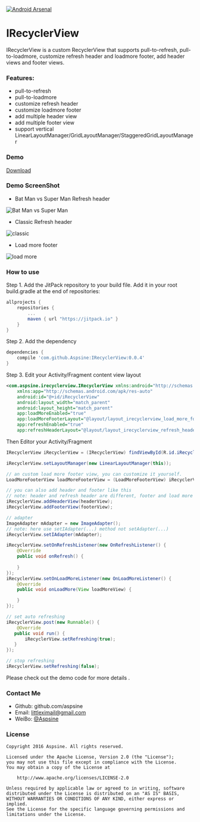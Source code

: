 [![Android Arsenal](https://img.shields.io/badge/Android%20Arsenal-IRecyclerView-brightgreen.svg?style=flat)](http://android-arsenal.com/details/1/3403)
# IRecyclerView
IRecyclerView is a custom RecyclerView that supports pull-to-refresh, pull-to-loadmore, customize refresh header and loadmore footer, add header views and footer views.

### Features:
- pull-to-refresh
- pull-to-loadmore
- customize refresh header
- customize loadmore footer
- add multiple header view
- add multiple footer view
- support vertical LinearLayoutManager/GridLayoutManager/StaggeredGridLayoutManager

### Demo
[Download](https://github.com/Aspsine/IRecyclerView/blob/master/art/demo.apk?raw=true)

### Demo ScreenShot
- Bat Man vs Super Man Refresh header

![Bat Man vs Super Man](https://github.com/Aspsine/IRecyclerView/raw/master/art/bat_vs_supper_header.gif)

- Classic Refresh header

![classic](https://github.com/Aspsine/IRecyclerView/raw/master/art/class_header.gif)

- Load more footer

![load more](https://github.com/Aspsine/IRecyclerView/raw/master/art/load_more.gif)

### How to use
Step 1. Add the JitPack repository to your build file. Add it in your root build.gradle at the end of repositories:
```groovy
allprojects {
    repositories {
        ...
        maven { url "https://jitpack.io" }
    }
}
```
Step 2. Add the dependency
```groovy
dependencies {
    compile 'com.github.Aspsine:IRecyclerView:0.0.4'
}
```
Step 3. Edit your Activity/Fragment content view layout
```xml
<com.aspsine.irecyclerview.IRecyclerView xmlns:android="http://schemas.android.com/apk/res/android"
    xmlns:app="http://schemas.android.com/apk/res-auto"
    android:id="@+id/iRecyclerView"
    android:layout_width="match_parent"
    android:layout_height="match_parent"
    app:loadMoreEnabled="true"
    app:loadMoreFooterLayout="@layout/layout_irecyclerview_load_more_footer"
    app:refreshEnabled="true"
    app:refreshHeaderLayout="@layout/layout_irecyclerview_refresh_header"/>
```
Then Editor your Activity/Fragment

```java
IRecyclerView iRecyclerView = (IRecyclerView) findViewById(R.id.iRecyclerView);

iRecyclerView.setLayoutManager(new LinearLayoutManager(this));

// an custom load more footer view, you can customize it yourself.
LoadMoreFooterView loadMoreFooterView = (LoadMoreFooterView) iRecyclerView.getLoadMoreFooterView();

// you can also add header and footer like this
// note: header and refresh header are different, footer and load more footer are different too. 
iRecyclerView.addHeaderView(headerView);
iRecyclerView.addFooterView(footerView);

// adapter
ImageAdapter mAdapter = new ImageAdapter();
// note: here use setIAdapter(...) method not setAdapter(...)
iRecyclerView.setIAdapter(mAdapter);

iRecyclerView.setOnRefreshListener(new OnRefreshListener() {
    @Override
    public void onRefresh() {
    
    }
});
iRecyclerView.setOnLoadMoreListener(new OnLoadMoreListener() {
    @Override
    public void onLoadMore(View loadMoreView) {

    }
});

// set auto refreshing
iRecyclerView.post(new Runnable() {
    @Override
   public void run() {
       iRecyclerView.setRefreshing(true);
   }
});

// stop refreshing
iRecyclerView.setRefreshing(false);
```

Please check out the demo code for more details .

### Contact Me
- Github: github.com/aspsine
- Email:  littleximail@gmail.com
- WeiBo:  [@Aspsine](http://weibo.com/wetze)

### License

    Copyright 2016 Aspsine. All rights reserved.

    Licensed under the Apache License, Version 2.0 (the "License");
    you may not use this file except in compliance with the License.
    You may obtain a copy of the License at

        http://www.apache.org/licenses/LICENSE-2.0

    Unless required by applicable law or agreed to in writing, software
    distributed under the License is distributed on an "AS IS" BASIS,
    WITHOUT WARRANTIES OR CONDITIONS OF ANY KIND, either express or implied.
    See the License for the specific language governing permissions and
    limitations under the License.


